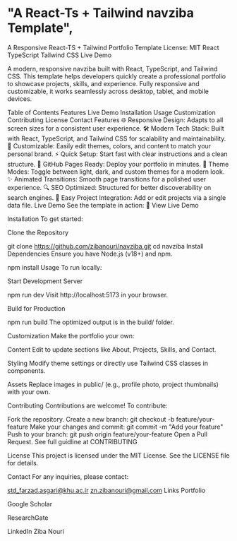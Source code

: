 # "A React-Ts + Tailwind navziba Template",
A Responsive React-TS + Tailwind Portfolio Template
License: MIT React TypeScript Tailwind CSS Live Demo

A modern, responsive navziba built with React, TypeScript, and Tailwind CSS. This template helps developers quickly create a professional portfolio to showcase projects, skills, and experience. Fully responsive and customizable, it works seamlessly across desktop, tablet, and mobile devices.

Table of Contents
Features
Live Demo
Installation
Usage
Customization
Contributing
License
Contact
Features
🌐 Responsive Design: Adapts to all screen sizes for a consistent user experience.
🛠️ Modern Tech Stack: Built with React, TypeScript, and Tailwind CSS for scalability and maintainability.
🎨 Customizable: Easily edit themes, colors, and content to match your personal brand.
⚡ Quick Setup: Start fast with clear instructions and a clean structure.
🚀 GitHub Pages Ready: Deploy your portfolio in minutes.
🌙 Theme Modes: Toggle between light, dark, and custom themes for a modern look.
✨ Animated Transitions: Smooth page transitions for a polished user experience.
🔍 SEO Optimized: Structured for better discoverability on search engines.
📂 Easy Project Integration: Add or edit projects via a single data file.
Live Demo
See the template in action:
🚀 View Live Demo

Installation
To get started:

Clone the Repository

git clone https://github.com/zibanouri/navziba.git
cd navziba
Install Dependencies
Ensure you have Node.js (v18+) and npm.

npm install
Usage
To run locally:

Start Development Server

npm run dev
Visit http://localhost:5173 in your browser.

Build for Production

npm run build
The optimized output is in the build/ folder.

Customization
Make the portfolio your own:

Content
Edit to update sections like About, Projects, Skills, and Contact.

Styling
Modify theme settings or directly use Tailwind CSS classes in components.

Assets
Replace images in public/ (e.g., profile photo, project thumbnails) with your own.

Contributing
Contributions are welcome! To contribute:

Fork the repository.
Create a new branch:
git checkout -b feature/your-feature
Make your changes and commit:
git commit -m "Add your feature"
Push to your branch:
git push origin feature/your-feature
Open a Pull Request.
See full guidline at CONTRIBUTING

License
This project is licensed under the MIT License. See the LICENSE file for details.

Contact
For any inquiries, please contact:

std_farzad.asgari@khu.ac.ir
zn.zibanouri@gmail.com
Links
Portfolio

Google Scholar

ResearchGate

LinkedIn Ziba Nouri

